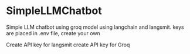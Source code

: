 # SimpleLLMChatbot
Simple LLM chatbot using groq model using langchain and langsmit. keys are placed in .env file, create your own

Create API key for langsmit
create API key for Groq
